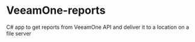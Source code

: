# VeeamOne-reports
 C# app to get reports from VeeamOne API and deliver it to a location on a file server
